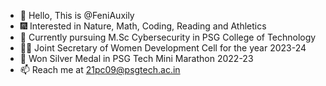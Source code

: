 - 👋 Hello, This is @FeniAuxily
- 🎆 Interested in Nature, Math, Coding, Reading and Athletics
- 🌱 Currently pursuing M.Sc Cybersecurity in PSG College of Technology
- 👧🏼 Joint Secretary of Women Development Cell for the year 2023-24
- 🥈 Won Silver Medal in PSG Tech Mini Marathon 2022-23
- 📫 Reach me at 21pc09@psgtech.ac.in
